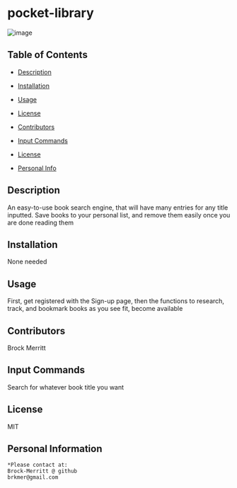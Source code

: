 # pocket-library

![image](https://user-images.githubusercontent.com/88811836/152265464-7bb5e61e-ffa9-45da-9a44-dba369b18d23.png)


## Table of Contents
* [Description](#Description)

* [Installation](#Installation)

 * [Usage](#Usage)
    
* [License](#license)


* [Contributors](#Contributors)

* [Input Commands](#Test)

* [License](#License)

* [Personal Info](#Github)


## Description 
An easy-to-use book search engine, that will have many entries for any title inputted. Save books to your personal list, and remove them easily once you are done reading them

## Installation 
None needed
    
## Usage 
First, get registered with the Sign-up page, then the functions to research, track, and bookmark books as you see fit, become available

## Contributors 
Brock Merritt

## Input Commands 
Search for whatever book title you want

## License
MIT

## Personal Information
    *Please contact at:
    Brock-Merritt @ github
    brkmer@gmail.com
